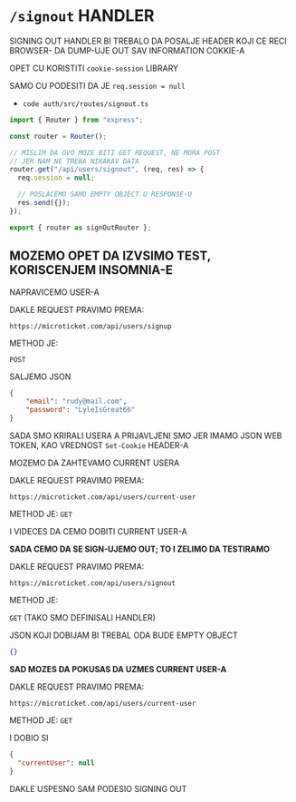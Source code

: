 # `/signout` HANDLER

SIGNING OUT HANDLER BI TREBALO DA POSALJE HEADER KOJI CE RECI BROWSER- DA DUMP-UJE OUT SAV INFORMATION COKKIE-A 

OPET CU KORISTITI `cookie-session` LIBRARY

SAMO CU PODESITI DA JE `req.session = null`

- `code auth/src/routes/signout.ts`

```ts
import { Router } from "express";

const router = Router();

// MISLIM DA OVO MOZE BITI GET REQUEST, NE MORA POST
// JER NAM NE TREBA NIKAKAV DATA
router.get("/api/users/signout", (req, res) => {
  req.session = null;

  // POSLACEMO SAMO EMPTY OBJECT U RESPONSE-U
  res.send({});
});

export { router as signOutRouter };
```

## MOZEMO OPET DA IZVSIMO TEST, KORISCENJEM INSOMNIA-E

NAPRAVICEMO USER-A

DAKLE REQUEST PRAVIMO PREMA:

`https://microticket.com/api/users/signup`

METHOD JE:

`POST`

SALJEMO JSON

```json
{
	"email": "rudy@mail.com",
	"password": "LyleIsGreat66"
}

```

SADA SMO KRIRALI USERA A PRIJAVLJENI SMO JER IMAMO JSON WEB TOKEN, KAO VREDNOST `Set-Cookie` HEADER-A

MOZEMO DA ZAHTEVAMO CURRENT USERA

DAKLE REQUEST PRAVIMO PREMA:

`https://microticket.com/api/users/current-user`

METHOD JE: `GET`

I VIDECES DA CEMO DOBITI CURRENT USER-A

**SADA CEMO DA SE SIGN-UJEMO OUT; TO I ZELIMO DA TESTIRAMO**

DAKLE REQUEST PRAVIMO PREMA:

`https://microticket.com/api/users/signout`

METHOD JE:

`GET` (TAKO SMO DEFINISALI HANDLER)

JSON KOJI DOBIJAM BI TREBAL ODA BUDE EMPTY OBJECT

```json
{}
```

**SAD MOZES DA POKUSAS DA UZMES CURRENT USER-A**

DAKLE REQUEST PRAVIMO PREMA:

`https://microticket.com/api/users/current-user`

METHOD JE: `GET`

I DOBIO SI

```json
{
  "currentUser": null
}
```

DAKLE USPESNO SAM PODESIO SIGNING OUT
